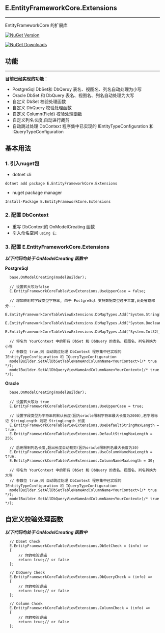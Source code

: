 ## E.EntityFrameworkCore.Extensions
---
EntityFrameworkCore 的扩展库

[![NuGet Version](https://img.shields.io/nuget/v/E.EntityFrameworkCore.Extensions.svg?style=flat)](https://www.nuget.org/packages/E.EntityFrameworkCore.Extensions/)

[![NuGet Downloads](https://img.shields.io/nuget/dt/E.EntityFrameworkCore.Extensions.svg?style=flat)](https://www.nuget.org/packages/E.EntityFrameworkCore.Extensions/)

## 功能
---
**目前已经实现的功能**：
* PostgreSql DbSet和 DbQeruy 表名、视图名、列名自动处理为小写
* Oracle DbSet 和 DbQuery 表名、视图名、列名自动处理为大写
* 自定义 DbSet 校验处理函数
* 自定义 DbQuery 校验处理函数
* 自定义 Column(Field) 校验处理函数
* 自定义列名长度,自动进行裁剪
* 自动跳过处理 DbContext 程序集中已实现的 IEntityTypeConfiguration 和 IQueryTypeConfiguration


## 基本用法

### 1. 引入nuget包
* dotnet cli

`dotnet add package E.EntityFrameworkCore.Extensions`

* nuget package manager

`Install-Package E.EntityFrameworkCore.Extensions`

### 2. 配置 DbContext

* 重写 DbContext的 OnModelCreating 函数
* 引入命名空间 `using E;`


### 3. 配置 E.EntityFrameworkCore.Extensions
***以下代码均处于 OnModelCreating 函数中***

**PostgreSql**
```
  base.OnModelCreating(modelBuilder);
  
  // 设置转大写为false
  E.EntityFrameworkCoreTableViewExtensions.UseUpperCase = false;
  
  // 增加映射的字段类型字符串, 由于 PostgreSql 支持数据类型过于丰富,此处省略部分...
  E.EntityFrameworkCoreTableViewExtensions.DbMapTypes.Add("System.String[]");
  E.EntityFrameworkCoreTableViewExtensions.DbMapTypes.Add("System.Boolean[]");
  E.EntityFrameworkCoreTableViewExtensions.DbMapTypes.Add("System.Int32[]");
  
  // 将名为 YourContext 中的所有 DbSet 和 DbQuery 的表名、视图名、列名转换为小写
  // 参数位 true,则 自动跳过处理 DbContext 程序集中已实现的 IEntityTypeConfiguration 和 IQueryTypeConfiguration
  modelBuilder.SetAllDbSetTableNameAndColumnName<YourContext>(/* true */);
  modelBuilder.SetAllDbQueryViewNameAndColumnName<YourContext>(/* true */);

```

**Oracle**
```
  base.OnModelCreating(modelBuilder);
  
  // 设置转大写为 true
  E.EntityFrameworkCoreTableViewExtensions.UseUpperCase = true;
  
  // 设置字段类型为字符串的默认长度(因为oracle限制字符串最大长度为2000),若字段标记 StringLength 则取 StringLength 长度
  E.EntityFrameworkCoreTableViewExtensions.UseDefaultStringMaxLength = true;
  E.EntityFrameworkCoreTableViewExtensions.DefaultStringMaxLength = 256;
  
  // 启用限制列名长度,超出长度自动裁剪(因为oracle限制列名最大长度为30)
  E.EntityFrameworkCoreTableViewExtensions.UseColumnNameMaxLength = true;
  E.EntityFrameworkCoreTableViewExtensions.ColumnNameMaxLength = 30;
  
  // 将名为 YourContext 中的所有 DbSet 和 DbQuery 的表名、视图名、列名转换为大写
  // 参数位 true,则 自动跳过处理 DbContext 程序集中已实现的 IEntityTypeConfiguration 和 IQueryTypeConfiguration
  modelBuilder.SetAllDbSetTableNameAndColumnName<YourContext>(/* true */);
  modelBuilder.SetAllDbQueryViewNameAndColumnName<YourContext>(/* true */);

```

## 自定义校验处理函数
***以下代码均处于 OnModelCreating 函数中***
```
  // DbSet Check
  E.EntityFrameworkCoreTableViewExtensions.DbSetCheck = (info) =>
  {
      // 你的校验逻辑
      return true;// or false
  };
  
  // DbQuery Check
  E.EntityFrameworkCoreTableViewExtensions.DbQueryCheck = (info) =>
  {
      // 你的校验逻辑
      return true;// or false
  };
  
  // Column Chcek
  E.EntityFrameworkCoreTableViewExtensions.ColumnCheck = (info) =>
  {
      // 你的校验逻辑
      return true;// or false
  };

```

